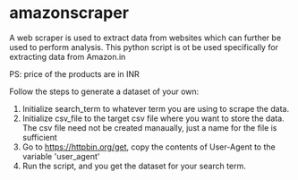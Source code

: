 # amazonscraper

A web scraper is used to extract data from websites which can further be used to perform analysis.
This python script is ot be used specifically for extracting data from Amazon.in

PS: price of the products are in INR

Follow the steps to generate a dataset of your own:
1. Initialize search_term to whatever term you are using to scrape the data.
2. Initialize csv_file to the target csv file where you want to store the data. The csv file need not be created manaually, just a name for the file is sufficient
3. Go to https://httpbin.org/get, copy the contents of User-Agent to the variable 'user_agent' 
4. Run the script, and you get the dataset for your search term.
